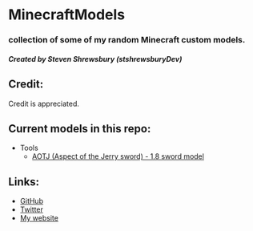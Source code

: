 # MinecraftModels
### collection of some of my random Minecraft custom models.
##### Created by Steven Shrewsbury (stshrewsburyDev)

Credit:
-------
Credit is appreciated.


Current models in this repo:
----------------------------

* Tools
  * [AOTJ (Aspect of the Jerry sword) - 1.8 sword model](https://github.com/stshrewsburyDev/MinecraftModels/tree/master/tools/AOTJ/)


Links:
------
* [GitHub](https://github.com/stshrewsburyDev/)
* [Twitter](https://twitter.com/stshrewsburyDev/)
* [My website](https://stshrewsburydev.github.io/)
